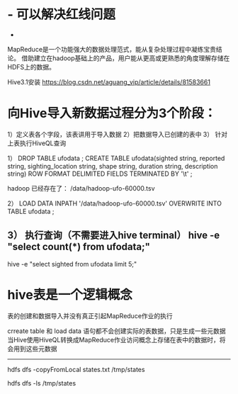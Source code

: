 
# - 可以解决红线问题
-

MapReduce是一个功能强大的数据处理范式，能从复杂处理过程中凝练宝贵结论。
借助建立在hadoop基础上的产品，用户能从更高或更熟悉的角度理解存储在HDFS上的数据。


Hive3.1安装
https://blog.csdn.net/aguang_vip/article/details/81583661


# 向Hive导入新数据过程分为3个阶段：
1）定义表各个字段，该表讲用于导入数据
2）把数据导入已创建的表中
3） 针对上表执行HiveQL查询


1）
DROP TABLE ufodata ;
CREATE TABLE ufodata(sighted string, reported string, sighting_location string,
shape string, duration string, description string)
ROW FORMAT DELIMITED
FIELDS TERMINATED BY '\t' ;


hadoop 已经存在了：
/data/hadoop-ufo-60000.tsv

2）
LOAD DATA INPATH '/data/hadoop-ufo-60000.tsv' OVERWRITE INTO TABLE ufodata ;

3）
执行查询（不需要进入hive terminal）
hive -e "select count(*) from ufodata;"
-
hive -e "select sighted from ufodata limit 5;"


# hive表是一个逻辑概念
表的创建和数据导入并没有真正引起MapReduce作业的执行

crreate table 和 load data 语句都不会创建实际的表数据，只是生成一些元数据
当Hive使用HiveQL转换成MapReduce作业访问概念上存储在表中的数据时，将会用到这些元数据

------------------------------------------------------------------------------

hdfs dfs -copyFromLocal states.txt /tmp/states

hdfs dfs -ls /tmp/states












